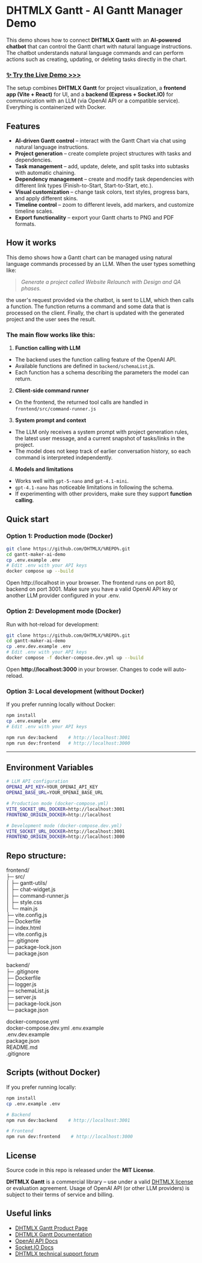 # DHTMLX Gantt - AI Gantt Manager Demo

This demo shows how to connect **DHTMLX Gantt** with an **AI-powered chatbot** that can control the Gantt chart with natural language instructions.  
The chatbot understands natural language commands and can perform actions such as creating, updating, or deleting tasks directly in the chart.

### **[✨ Try the Live Demo >>>](https://dhtmlx.com/docs/demo/ai-gantt-maker/)**

The setup combines **DHTMLX Gantt** for project visualization, a **frontend app (Vite + React)** for UI, and a **backend (Express + Socket.IO)** for communication with an LLM (via OpenAI API or a compatible service). Everything is containerized with Docker.

## Features

- **AI-driven Gantt control** – interact with the Gantt Chart via chat using natural language instructions.
- **Project generation** – create complete project structures with tasks and dependencies.
- **Task management** – add, update, delete, and split tasks into subtasks with automatic chaining.
- **Dependency management** – create and modify task dependencies with different link types (Finish-to-Start, Start-to-Start, etc.).
- **Visual customization** – change task colors, text styles, progress bars, and apply different skins.
- **Timeline control** – zoom to different levels, add markers, and customize timeline scales.
- **Export functionality** – export your Gantt charts to PNG and PDF formats.

## How it works

This demo shows how a Gantt chart can be managed using natural language commands processed by an LLM. When the user types something like:

> _Generate a project called Website Relaunch with Design and QA phases._

the user's request provided via the chatbot, is sent to LLM, which then calls a function. The function returns a command and some data that is processed on the client. Finally, the chart is updated with the generated project and the user sees the result.

### The main flow works like this:

1. **Function calling with LLM**

- The backend uses the function calling feature of the OpenAI API.
- Available functions are defined in `backend/schemaList`.js.
- Each function has a schema describing the parameters the model can return.

2. **Client-side command runner**

- On the frontend, the returned tool calls are handled in `frontend/src/command-runner.js`

3. **System prompt and context**

- The LLM only receives a system prompt with project generation rules, the latest user message, and a current snapshot of tasks/links in the project.
- The model does not keep track of earlier conversation history, so each command is interpreted independently.

4. **Models and limitations**

- Works well with `gpt-5-nano` and `gpt-4.1-mini`.
- `gpt-4.1-nano` has noticeable limitations in following the schema.
- If experimenting with other providers, make sure they support **function calling**.

## Quick start

### Option 1: Production mode (Docker)

```bash
git clone https://github.com/DHTMLX/%REPO%.git
cd gantt-maker-ai-demo
cp .env.example .env
# Edit .env with your API keys
docker compose up --build
```

Open http://localhost in your browser. The frontend runs on port 80, backend on port 3001. Make sure you have a valid OpenAI API key or another LLM provider configured in your .env.

### Option 2: Development mode (Docker)

Run with hot-reload for development:

```bash
git clone https://github.com/DHTMLX/%REPO%.git
cd gantt-maker-ai-demo
cp .env.dev.example .env
# Edit .env with your API keys
docker compose -f docker-compose.dev.yml up --build
```

Open **http://localhost:3000** in your browser. Changes to code will auto-reload.

### Option 3: Local development (without Docker)

If you prefer running locally without Docker:

```bash
npm install
cp .env.example .env
# Edit .env with your API keys

npm run dev:backend    # http://localhost:3001
npm run dev:frontend   # http://localhost:3000
```

---

## Environment Variables

```bash
# LLM API configuration
OPENAI_API_KEY=YOUR_OPENAI_API_KEY
OPENAI_BASE_URL=YOUR_OPENAI_BASE_URL

# Production mode (docker-compose.yml)
VITE_SOCKET_URL_DOCKER=http://localhost:3001
FRONTEND_ORIGIN_DOCKER=http://localhost

# Development mode (docker-compose.dev.yml)
VITE_SOCKET_URL_DOCKER=http://localhost:3001
FRONTEND_ORIGIN_DOCKER=http://localhost:3000
```

## Repo structure:

frontend/  
 ├─ src/  
 │ ├─ gantt-utils/  
 │ ├─ chat-widget.js  
 │ ├─ command-runner.js  
 │ ├─ style.css  
 │ └─ main.js  
 ├─ vite.config.js  
 ├─ Dockerfile  
 ├─ index.html  
 ├─ vite.config.js  
 ├─ .gitignore  
 ├─ package-lock.json  
 └─ package.json

backend/  
 ├─ .gitignore  
 ├─ Dockerfile  
 ├─ logger.js  
 ├─ schemaList.js  
 ├─ server.js  
 ├─ package-lock.json  
 └─ package.json

docker-compose.yml  
docker-compose.dev.yml
.env.example  
.env.dev.example  
package.json  
README.md  
.gitignore

## Scripts (without Docker)

If you prefer running locally:

```bash
npm install
cp .env.example .env

# Backend
npm run dev:backend    # http://localhost:3001

# Frontend
npm run dev:frontend    # http://localhost:3000
```

## License

Source code in this repo is released under the **MIT License**.

**DHTMLX Gantt** is a commercial library – use under a valid [DHTMLX license](https://dhtmlx.com/docs/products/licenses.shtml) or evaluation agreement.
Usage of OpenAI API (or other LLM providers) is subject to their terms of service and billing.

## Useful links

- [DHTMLX Gantt Product Page](https://dhtmlx.com/docs/products/dhtmlxGantt/)
- [DHTMLX Gantt Documentation](https://docs.dhtmlx.com/gantt/)
- [OpenAI API Docs](https://platform.openai.com/docs/)
- [Socket.IO Docs](https://socket.io/docs/v4/)
- [DHTMLX technical support forum](https://forum.dhtmlx.com/)
